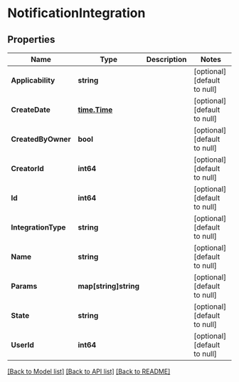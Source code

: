 # NotificationIntegration

## Properties
| Name                | Type                          | Description | Notes                        |
| ------------------- | ----------------------------- | ----------- | ---------------------------- |
| **Applicability**   | **string**                    |             | [optional] [default to null] |
| **CreateDate**      | [**time.Time**](time.Time.md) |             | [optional] [default to null] |
| **CreatedByOwner**  | **bool**                      |             | [optional] [default to null] |
| **CreatorId**       | **int64**                     |             | [optional] [default to null] |
| **Id**              | **int64**                     |             | [optional] [default to null] |
| **IntegrationType** | **string**                    |             | [optional] [default to null] |
| **Name**            | **string**                    |             | [optional] [default to null] |
| **Params**          | **map[string]string**         |             | [optional] [default to null] |
| **State**           | **string**                    |             | [optional] [default to null] |
| **UserId**          | **int64**                     |             | [optional] [default to null] |

[[Back to Model list]](../README.md#documentation-for-models) [[Back to API list]](../README.md#documentation-for-api-endpoints) [[Back to README]](../README.md)
